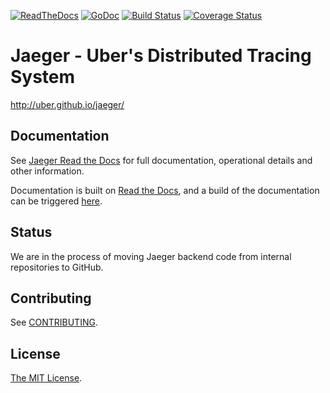 [![ReadTheDocs][doc-img]][doc] [![GoDoc][godoc-img]][godoc] [![Build Status][ci-img]][ci] [![Coverage Status][cov-img]][cov]

# Jaeger - Uber's Distributed Tracing System

http://uber.github.io/jaeger/

## Documentation

See [Jaeger Read the Docs](http://jaeger.readthedocs.io/en/latest/) for full documentation, operational details and other information.

Documentation is built on [Read the Docs](readthedocs.io), and a build of the documentation can be triggered [here](https://readthedocs.org/projects/jaeger/).

## Status

We are in the process of moving Jaeger backend code from internal repositories to GitHub.

## Contributing

See [CONTRIBUTING](./CONTRIBUTING.md).

## License

[The MIT License](./LICENSE).

[doc-img]: https://readthedocs.org/projects/jaeger/badge/?version=latest
[doc]: http://jaeger.readthedocs.org/en/latest/
[godoc-img]: https://godoc.org/github.com/uber/jaeger?status.svg
[godoc]: https://godoc.org/github.com/uber/jaeger
[ci-img]: https://travis-ci.org/uber/jaeger.svg?branch=master
[ci]: https://travis-ci.org/uber/jaeger
[cov-img]: https://coveralls.io/repos/uber/jaeger/badge.svg?branch=master
[cov]: https://coveralls.io/github/uber/jaeger?branch=master
[//]: # (md-to-godoc-ignore)

